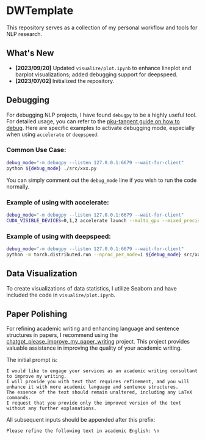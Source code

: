 # DWTemplate

This repository serves as a collection of my personal workflow and tools for NLP research.

## What's New

- **[2023/09/20]** Updated `visualize/plot.ipynb` to enhance lineplot and barplot visualizations; added debugging support for deepspeed.
- **[2023/07/02]** Initialized the repository.

## Debugging

For debugging NLP projects, I have found `debugpy` to be a highly useful tool. For detailed usage, you can refer to the [pku-tangent guide on how to debug](https://github.com/PKU-TANGENT/how_to_debug). Here are specific examples to activate debugging mode, especially when using `accelerate` or `deepspeed`:

### Common Use Case:
```bash
debug_mode="-m debugpy --listen 127.0.0.1:6679 --wait-for-client"
python ${debug_mode} ./src/xxx.py
```

You can simply comment out the `debug_mode` line if you wish to run the code normally.

### Example of using with accelerate:
```bash
debug_mode="-m debugpy --listen 127.0.0.1:6679 --wait-for-client"
CUDA_VISIBLE_DEVICES=0,1,2 accelerate launch --multi_gpu --mixed_precision=bf16 --main_process_port 26074 ${debug_mode} ./src/xxx.py
```

### Example of using with deepspeed:
```bash
debug_mode="-m debugpy --listen 127.0.0.1:6679 --wait-for-client"
python -m torch.distributed.run --nproc_per_node=1 ${debug_mode} src/xxx.py
```

## Data Visualization

To create visualizations of data statistics, I utilize Seaborn and have included the code in `visualize/plot.ipynb`.

## Paper Polishing

For refining academic writing and enhancing language and sentence structures in papers, I recommend using the [chatgpt_please_improve_my_paper_writing](https://github.com/ashawkey/chatgpt_please_improve_my_paper_writing) project. This project provides valuable assistance in improving the quality of your academic writing.

The initial prompt is:
```
I would like to engage your services as an academic writing consultant to improve my writing.
I will provide you with text that requires refinement, and you will enhance it with more academic language and sentence structures.
The essence of the text should remain unaltered, including any LaTeX commands.
I request that you provide only the improved version of the text without any further explanations.
```
All subsequent inputs should be appended after this prefix:
```
Please refine the following text in academic English: \n
```